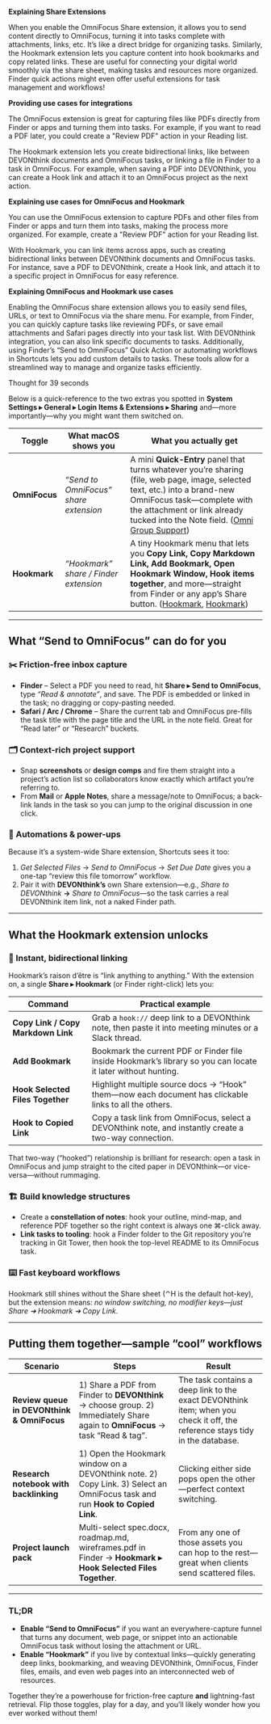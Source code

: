 **Explaining Share Extensions**

When you enable the OmniFocus Share extension, it allows you to send content directly to OmniFocus, turning it into tasks complete with attachments, links, etc. It’s like a direct bridge for organizing tasks. Similarly, the Hookmark extension lets you capture content into hook bookmarks and copy related links. These are useful for connecting your digital world smoothly via the share sheet, making tasks and resources more organized. Finder quick actions might even offer useful extensions for task management and workflows!

**Providing use cases for integrations**

The OmniFocus extension is great for capturing files like PDFs directly from Finder or apps and turning them into tasks. For example, if you want to read a PDF later, you could create a "Review PDF" action in your Reading list.

The Hookmark extension lets you create bidirectional links, like between DEVONthink documents and OmniFocus tasks, or linking a file in Finder to a task in OmniFocus. For example, when saving a PDF into DEVONthink, you can create a Hook link and attach it to an OmniFocus project as the next action.


**Explaining use cases for OmniFocus and Hookmark**

You can use the OmniFocus extension to capture PDFs and other files from Finder or apps and turn them into tasks, making the process more organized. For example, create a "Review PDF" action for your Reading list.

With Hookmark, you can link items across apps, such as creating bidirectional links between DEVONthink documents and OmniFocus tasks. For instance, save a PDF to DEVONthink, create a Hook link, and attach it to a specific project in OmniFocus for easy reference.


**Explaining OmniFocus and Hookmark use cases**

Enabling the OmniFocus share extension allows you to easily send files, URLs, or text to OmniFocus via the share menu. For example, from Finder, you can quickly capture tasks like reviewing PDFs, or save email attachments and Safari pages directly into your task list. With DEVONthink integration, you can also link specific documents to tasks. Additionally, using Finder’s “Send to OmniFocus” Quick Action or automating workflows in Shortcuts lets you add custom details to tasks. These tools allow for a streamlined way to manage and organize tasks efficiently.


Thought for 39 seconds


Below is a quick-reference to the two extras you spotted in **System Settings ▸ General ▸ Login Items & Extensions ▸ Sharing** and—more importantly—why you might want them switched on.

| Toggle        | What macOS shows you                  | What you actually get                                                                                                                                                                                                                           |
| ------------- | ------------------------------------- | ----------------------------------------------------------------------------------------------------------------------------------------------------------------------------------------------------------------------------------------------- |
| **OmniFocus** | *“Send to OmniFocus” share extension* | A mini **Quick-Entry** panel that turns whatever you’re sharing (file, web page, image, selected text, etc.) into a brand-new OmniFocus task—complete with the attachment or link already tucked into the Note field. ([Omni Group Support][1]) |
| **Hookmark**  | *“Hookmark” share / Finder extension* | A tiny Hookmark menu that lets you **Copy Link, Copy Markdown Link, Add Bookmark, Open Hookmark Window, Hook items together**, and more—straight from Finder or any app’s Share button. ([Hookmark][2], [Hookmark][3])                          |

---

## What “Send to OmniFocus” can do for you

### ✂️ Friction-free inbox capture

* **Finder** – Select a PDF you need to read, hit **Share ▸ Send to OmniFocus**, type *“Read & annotate”*, and save. The PDF is embedded or linked in the task; no dragging or copy-pasting needed.
* **Safari / Arc / Chrome** – Share the current tab and OmniFocus pre-fills the task title with the page title and the URL in the note field. Great for “Read later” or “Research” buckets.

### 🗂 Context-rich project support

* Snap **screenshots** or **design comps** and fire them straight into a project’s action list so collaborators know exactly which artifact you’re referring to.
* From **Mail** or **Apple Notes**, share a message/note to OmniFocus; a back-link lands in the task so you can jump to the original discussion in one click.

### 🤖 Automations & power-ups

Because it’s a system-wide Share extension, Shortcuts sees it too:

1. *Get Selected Files* → *Send to OmniFocus* → *Set Due Date* gives you a one-tap “review this file tomorrow” workflow.
2. Pair it with **DEVONthink’s** own Share extension—e.g., *Share to DEVONthink* **→** *Share to OmniFocus*—so the task carries a real DEVONthink item link, not a naked Finder path.

---

## What the Hookmark extension unlocks

### 🔗 Instant, bidirectional linking

Hookmark’s raison d’être is “link anything to anything.” With the extension on, a single **Share ▸ Hookmark** (or Finder right-click) lets you:

| Command                            | Practical example                                                                                             |
| ---------------------------------- | ------------------------------------------------------------------------------------------------------------- |
| **Copy Link / Copy Markdown Link** | Grab a `hook://` deep link to a DEVONthink note, then paste it into meeting minutes or a Slack thread.        |
| **Add Bookmark**                   | Bookmark the current PDF or Finder file inside Hookmark’s library so you can locate it later without hunting. |
| **Hook Selected Files Together**   | Highlight multiple source docs → “Hook” them—now each document has clickable links to all the others.         |
| **Hook to Copied Link**            | Copy a task link from OmniFocus, select a DEVONthink note, and instantly create a two-way connection.         |

That two-way (“hooked”) relationship is brilliant for research: open a task in OmniFocus and jump straight to the cited paper in DEVONthink—or vice-versa—without rummaging.

### 🏗 Build knowledge structures

* Create a **constellation of notes**: hook your outline, mind-map, and reference PDF together so the right context is always one ⌘-click away.
* **Link tasks to tooling**: hook a Finder folder to the Git repository you’re tracking in Git Tower, then hook the top-level README to its OmniFocus task.

### ⌨️ Fast keyboard workflows

Hookmark still shines without the Share sheet (⌃H is the default hot-key), but the extension means: *no window switching, no modifier keys—just Share ➜ Hookmark ➜ Copy Link*.

---

## Putting them together—sample “cool” workflows

| Scenario                                   | Steps                                                                                                                         | Result                                                                                                                       |
| ------------------------------------------ | ----------------------------------------------------------------------------------------------------------------------------- | ---------------------------------------------------------------------------------------------------------------------------- |
| **Review queue in DEVONthink & OmniFocus** | 1) Share a PDF from Finder to **DEVONthink** → choose group. 2) Immediately Share again to **OmniFocus** → task “Read & tag”. | The task contains a deep link to the exact DEVONthink item; when you check it off, the reference stays tidy in the database. |
| **Research notebook with backlinking**     | 1) Open the Hookmark window on a DEVONthink note. 2) Copy Link. 3) Select an OmniFocus task and run **Hook to Copied Link**.  | Clicking either side pops open the other—perfect context switching.                                                          |
| **Project launch pack**                    | Multi-select spec.docx, roadmap.md, wireframes.pdf in Finder → **Hookmark ▸ Hook Selected Files Together**.                   | From any one of those assets you can hop to the rest—great when clients send scattered files.                                |

---

### TL;DR

* **Enable “Send to OmniFocus”** if you want an everywhere-capture funnel that turns any document, web page, or snippet into an actionable OmniFocus task without losing the attachment or URL.
* **Enable “Hookmark”** if you live by contextual links—quickly generating deep links, bookmarking, and weaving DEVONthink, OmniFocus, Finder files, emails, and even web pages into an interconnected web of resources.

Together they’re a powerhouse for friction-free capture **and** lightning-fast retrieval. Flip those toggles, play for a day, and you’ll likely wonder how you ever worked without them!

[1]: https://support.omnigroup.com/documentation/omnifocus/mac/4.0/en/apple-integration/?utm_source=chatgpt.com "OmniFocus 4 Reference Manual - Support"
[2]: https://hookproductivity.com/help/more/access-hook-from-macos-share-sheets/?utm_source=chatgpt.com "Access Hookmark Functions from the Share menu in Safari and ..."
[3]: https://hookproductivity.com/help/more/hookmark-finder-extension/?utm_source=chatgpt.com "Hookmark Finder Extension"
